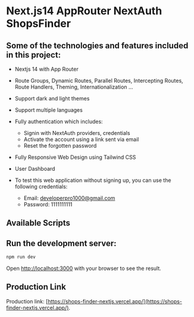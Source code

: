# Next.js14 AppRouter NextAuth ShopsFinder

## Some of the technologies and features included in this project:
* Nextjs 14 with App Router
* Route Groups, Dynamic Routes, Parallel Routes, Intercepting Routes, Route Handlers, Theming, Internationalization ...
* Support dark and light themes
* Support multiple languages
* Fully authentication which includes:
  * Signin with NextAuth providers, credentials
  * Activate the account using a link sent via email
  * Reset the forgotten password
* Fully Responsive Web Design using Tailwind CSS
* User Dashboard

* To test this web application without signing up, you can use the following credentials:
  * Email: developerpro1000@gmail.com
  * Password: 1111111111


## Available Scripts

## Run the development server:

```bash
npm run dev
```

Open [http://localhost:3000](http://localhost:3000) with your browser to see the result.

## Production Link
Production link: [https://shops-finder-nextjs.vercel.app/](https://shops-finder-nextjs.vercel.app/).
